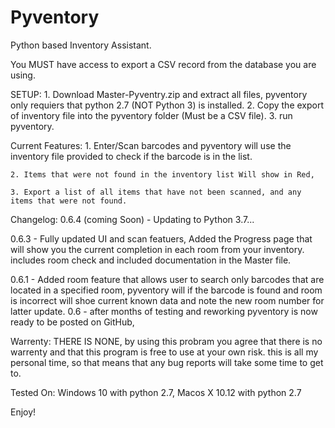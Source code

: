 # Pyventory
Python based Inventory Assistant.

You MUST have access to export a CSV record from the database you are using.

SETUP:
    1. Download Master-Pyventry.zip and extract all files, pyventory only requiers that python 2.7 (NOT Python 3) is installed.
    2. Copy the export of inventory file into the pyventory folder (Must be a CSV file).
    3. run pyventory.

Current Features:
    1. Enter/Scan barcodes and pyventory will use the inventory file provided to check if the barcode is in the list. 

    2. Items that were not found in the inventory list Will show in Red,

    3. Export a list of all items that have not been scanned, and any items that were not found. 

Changelog:
0.6.4 (coming Soon) - Updating to Python 3.7...

0.6.3 - Fully updated UI and scan featuers, Added the Progress page that will show you the current completion in each room from your inventory. includes room check and included documentation in the Master file.

0.6.1 - Added room feature that allows user to search only barcodes that are located in a specified room, pyventory will if the barcode is found and room is incorrect will shoe current known data and note the new room number for latter update.
0.6 - after months of testing and reworking pyventory is now ready to be posted on GitHub,


Warrenty:
THERE IS NONE, by using this probram you agree that there is no warrenty and that this program is free to use at your own risk.
this is all my personal time, so that means that any bug reports will take some time to get to.

Tested On:
Windows 10 with python 2.7,
Macos X 10.12 with python 2.7

Enjoy!
